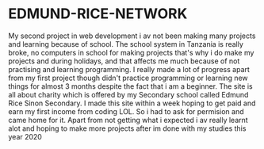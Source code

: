 # EDMUND-RICE-NETWORK
My second project in web development i av not been making many projects and learning because of school. The school system in Tanzania is really broke, no computers in school for making projects that's why i do make my projects and  during holidays, and that affects me much because of not practising and learning programming. I really made a lot of progress apart from my first project though didn't practice programming or learning new things for almost 3 months despite the fact that i am a beginner.
The site is all about charity which is offered by my Secondary school called Edmund Rice Sinon Secondary.
I made this site within a week hoping to get paid and earn my first income from coding LOL. So i had to ask for  permision and came home for it.
Apart from not getting what i expected i av really learnt alot and hoping to make more projects after im done with my studies this year 2020


